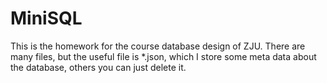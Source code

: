# MiniSQL
This is the homework for the course database design of ZJU.
There are many files, but the useful file is *.json, which I store some meta data about the database, others you can just delete it.
